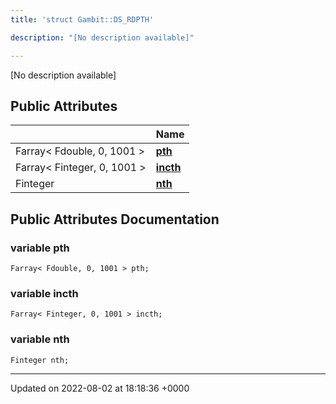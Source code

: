 ```yaml
---
title: 'struct Gambit::DS_RDPTH'

description: "[No description available]"

---
```









[No description available]

## Public Attributes

|                | Name           |
| -------------- | -------------- |
| Farray< Fdouble, 0, 1001 > | **[pth](/documentation/code/colliderbit_development/classes/structgambit_1_1ds__rdpth/#variable-pth)**  |
| Farray< Finteger, 0, 1001 > | **[incth](/documentation/code/colliderbit_development/classes/structgambit_1_1ds__rdpth/#variable-incth)**  |
| Finteger | **[nth](/documentation/code/colliderbit_development/classes/structgambit_1_1ds__rdpth/#variable-nth)**  |

## Public Attributes Documentation

### variable pth

```
Farray< Fdouble, 0, 1001 > pth;
```


### variable incth

```
Farray< Finteger, 0, 1001 > incth;
```


### variable nth

```
Finteger nth;
```


-------------------------------

Updated on 2022-08-02 at 18:18:36 +0000